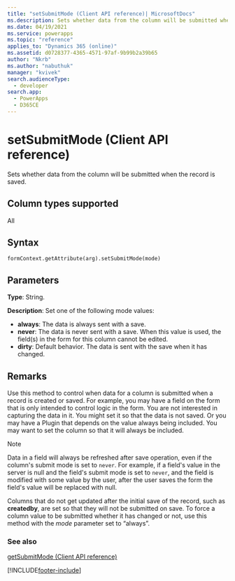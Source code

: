 ```yaml
---
title: "setSubmitMode (Client API reference)| MicrosoftDocs"
ms.description: Sets whether data from the column will be submitted when the record is saved. 
ms.date: 04/19/2021
ms.service: powerapps
ms.topic: "reference"
applies_to: "Dynamics 365 (online)"
ms.assetid: d0728377-4365-4571-97af-9b99b2a39b65
author: "Nkrb"
ms.author: "nabuthuk"
manager: "kvivek"
search.audienceType: 
  - developer
search.app: 
  - PowerApps
  - D365CE
---
```

# setSubmitMode (Client API reference)



Sets whether data from the column will be submitted when the record is saved. 

## Column types supported

All

## Syntax

`formContext.getAttribute(arg).setSubmitMode(mode)`

## Parameters

**Type**: String. 

**Description**: Set one of the following mode values:

- **always**: The data is always sent with a save.
- **never**: The data is never sent with a save. When this value is used, the field(s) in the form for this column cannot be edited.
- **dirty**: Default behavior. The data is sent with the save when it has changed.
 
## Remarks

Use this method to control when data for a column is submitted when a record is created or saved. For example, you may have a field on the form that is only intended to control logic in the form. You are not interested in capturing the data in it. You might set it so that the data is not saved. Or you may have a Plugin that depends on the value always being included. You may want to set the column so that it will always be included. 

> [!NOTE]
> Data in a field will always be refreshed after save operation, even if the column's submit mode is set to `never`. For example, if a field's value in the server is null and the field's submit mode is set to `never`, and the field is modified with some value by the user, after the user saves the form the field's value will be replaced with null.

Columns that do not get updated after the initial save of the record, such as **createdby**, are set so that they will not be submitted on save. To force a column value to be submitted whether it has changed or not, use this method with the *mode* parameter set to “always”.

### See also
[getSubmitMode (Client API reference)](getSubmitMode.md)



[!INCLUDE[footer-include](../../../../../includes/footer-banner.md)]
